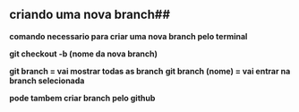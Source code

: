 ## criando uma nova branch##

**comando necessario para criar uma nova branch pelo terminal**

**git checkout -b (nome da nova branch)**

**git branch = vai mostrar todas as branch**
**git branch (nome) = vai entrar na branch selecionada**

**pode tambem criar branch pelo github**